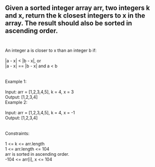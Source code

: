 ## Given a sorted integer array arr, two integers k and x, return the k closest integers to x in the array. The result should also be sorted in ascending order. <br> <br> 
An integer a is closer to x than an integer b if: <br> <br> 
|a - x| < |b - x|, or <br> 
|a - x| == |b - x| and a < b <br> <br> <br> 
Example 1: <br> <br> 
Input: arr = [1,2,3,4,5], k = 4, x = 3 <br> 
Output: [1,2,3,4] <br> 
Example 2: <br> <br> 
Input: arr = [1,2,3,4,5], k = 4, x = -1 <br> 
Output: [1,2,3,4] <br> <br> <br> 
Constraints: <br> <br> 
1 <= k <= arr.length <br> 
1 <= arr.length <= 104 <br> 
arr is sorted in ascending order. <br> 
-104 <= arr[i], x <= 104 <br> 
